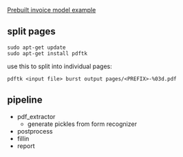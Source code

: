 [Prebuilt invoice model example](https://learn.microsoft.com/en-us/azure/applied-ai-services/form-recognizer/quickstarts/get-started-sdks-rest-api?view=form-recog-3.0.0&preserve-view=true&pivots=programming-language-python#prebuilt-model)


## split pages

```
sudo apt-get update
sudo apt-get install pdftk
```

use this to split into individual pages:

```
pdftk <input file> burst output pages/<PREFIX>-%03d.pdf
```

## pipeline

* pdf_extractor
  * generate pickles from form recognizer
* postprocess
* fillin
* report 